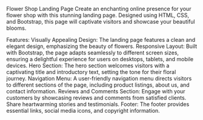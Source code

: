 Flower Shop Landing Page
Create an enchanting online presence for your flower shop with this stunning landing page. Designed using HTML, CSS, and Bootstrap, this page will captivate visitors and showcase your beautiful blooms.

Features:
Visually Appealing Design: The landing page features a clean and elegant design, emphasizing the beauty of flowers.
Responsive Layout: Built with Bootstrap, the page adapts seamlessly to different screen sizes, ensuring a delightful experience for users on desktops, tablets, and mobile devices.
Hero Section: The hero section welcomes visitors with a captivating title and introductory text, setting the tone for their floral journey.
Navigation Menu: A user-friendly navigation menu directs visitors to different sections of the page, including product listings, about us, and contact information.
Reviews and Comments Section: Engage with your customers by showcasing reviews and comments from satisfied clients. Share heartwarming stories and testimonials.
Footer: The footer provides essential links, social media icons, and copyright information.
